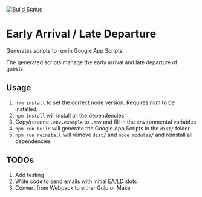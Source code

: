 [![Build Status](https://travis-ci.org/yarunluon/eald.svg?branch=master)](https://travis-ci.org/yarunluon/eald)

# Early Arrival / Late Departure
Generates scripts to run in Google App Scripts.

The generated scripts manage the early arrival and late departure of guests.

## Usage
1. `nvm install` to set the correct node version. Requires [nvm](https://github.com/creationix/nvm) to be installed.
1. `npm install` will install all the dependencies
1. Copy/rename `.env.example` to `.env` and fill in the environmental variables
1. `npm run build` will generate the Google App Scripts in the `dist/` folder
1. `npm run reinstall` will remove `dist/` and `node_modules/` and reinstall all dependencies

## TODOs
1. Add testing
1. Write code to send emails with initial EA/LD slots
1. Convert from Webpack to either Gulp or Make
